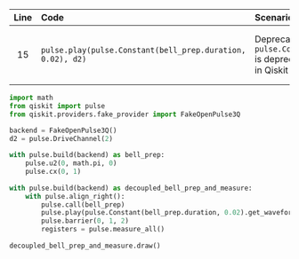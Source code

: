 | Line | Code | Scenario | Reference | Artifact | Refactoring |
|:---:|:---|:---|:---|:---|:---|
| 15 | `pulse.play(pulse.Constant(bell_prep.duration, 0.02), d2)` | Deprecation -> `pulse.Constant` is deprecated in Qiskit 1.0.0 | qrn_ddbb-726d796d-2168-412f-ac5a-4d73bbf3d088 | pulse.Constant | `pulse.play(pulse.Constant(bell_prep.duration, 0.02).get_waveform(), d2)` |

```python
import math
from qiskit import pulse
from qiskit.providers.fake_provider import FakeOpenPulse3Q

backend = FakeOpenPulse3Q()
d2 = pulse.DriveChannel(2)
 
with pulse.build(backend) as bell_prep:
    pulse.u2(0, math.pi, 0)
    pulse.cx(0, 1)
 
with pulse.build(backend) as decoupled_bell_prep_and_measure:
    with pulse.align_right():
        pulse.call(bell_prep)
        pulse.play(pulse.Constant(bell_prep.duration, 0.02).get_waveform(), d2)
        pulse.barrier(0, 1, 2)
        registers = pulse.measure_all()
 
decoupled_bell_prep_and_measure.draw()
```